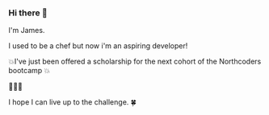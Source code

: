### Hi there 👋

I'm James.

I used to be a chef but now i'm an aspiring developer!

:boom:I've just been offered a scholarship for the next cohort of the Northcoders bootcamp :boom:

:tada::tada::tada:

I hope I can live up to the challenge. :four_leaf_clover:

